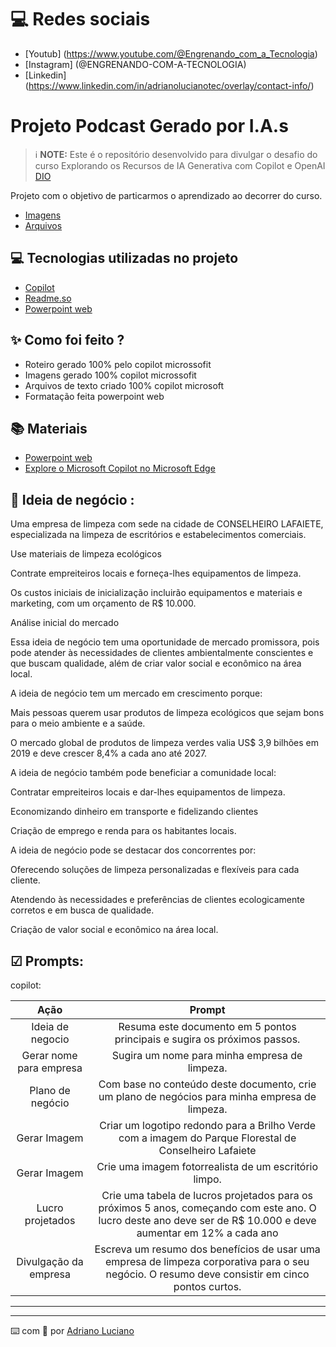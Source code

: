 # 💻 Redes  sociais
- [Youtub] (https://www.youtube.com/@Engrenando_com_a_Tecnologia)
- [Instagram] (@ENGRENANDO-COM-A-TECNOLOGIA)
- [Linkedin] (https://www.linkedin.com/in/adrianolucianotec/overlay/contact-info/)
# Projeto Podcast Gerado por I.A.s


 > ℹ️ **NOTE:** Este é o repositório desenvolvido  para divulgar o desafio do curso 
Explorando os Recursos de IA Generativa com Copilot e OpenAI  [DIO](https://dio.me)

Projeto com o objetivo  de particarmos o aprendizado ao decorrer do curso.
- [Imagens](Inputs)
- [Arquivos ](Output) 


## 💻 Tecnologias utilizadas no projeto

- [Copilot](https://copilot.microsoft.com/) 
- [Readme.so](https://readme.so/pt/editor)
- [Powerpoint web](https://www.microsoft.com/pt-br/microsoft-365/powerpoint)


## ✨ Como foi feito ?

- Roteiro gerado 100% pelo copilot microssofit 
- Imagens gerado 100% copilot microssofit
- Arquivos de texto criado 100% copilot microsoft
- Formatação feita powerpoint web

## 📚 Materiais

- [Powerpoint web](https://www.microsoft.com/pt-br/microsoft-365/powerpoint)
- [Explore o Microsoft Copilot no Microsoft Edge](https://microsoftlearning.github.io/mslearn-ai-fundamentals/Instructions/Labs/12-generative-ai.html)


## 🧠 Ideia de negócio :
Uma empresa de limpeza com sede na cidade de CONSELHEIRO LAFAIETE, especializada na limpeza de escritórios e estabelecimentos comerciais. 

Use materiais de limpeza ecológicos 

Contrate empreiteiros locais e forneça-lhes equipamentos de limpeza. 

Os custos iniciais de inicialização incluirão equipamentos e materiais e marketing, com um orçamento de  R$ 10.000. 

Análise inicial do mercado 

Essa ideia de negócio tem uma oportunidade de mercado promissora, pois pode atender às necessidades de clientes ambientalmente conscientes e que buscam qualidade, além de criar valor social e econômico na área local. 

A ideia de negócio tem um mercado em crescimento porque: 

Mais pessoas querem usar produtos de limpeza ecológicos que sejam bons para o meio ambiente e a saúde. 

O mercado global de produtos de limpeza verdes valia US$ 3,9 bilhões em 2019 e deve crescer 8,4% a cada ano até 2027. 

A ideia de negócio também pode beneficiar a comunidade local: 

Contratar empreiteiros locais e dar-lhes equipamentos de limpeza. 

Economizando dinheiro em transporte e fidelizando clientes 

Criação de emprego e renda para os habitantes locais. 

A ideia de negócio pode se destacar dos concorrentes por: 

Oferecendo soluções de limpeza personalizadas e flexíveis para cada cliente. 

Atendendo às necessidades e preferências de clientes ecologicamente corretos e em busca de qualidade. 

Criação de valor social e econômico na área local. 

 
## ☑ Prompts:

copilot:

|Ação|Prompt |
|:-----:|:--------:|
|Ideia de negocio|Resuma este documento em 5 pontos principais e sugira os próximos passos.|
|Gerar  nome para empresa|Sugira um nome para minha empresa de limpeza.|
|Plano de negócio|Com base no conteúdo deste documento, crie um plano de negócios para minha empresa de limpeza.|
|Gerar Imagem|Criar um logotipo redondo para a Brilho Verde com a imagem do Parque Florestal de Conselheiro Lafaiete|
|Gerar Imagem|Crie uma imagem fotorrealista de um escritório limpo.|
|Lucro projetados |Crie uma tabela de lucros projetados para os próximos 5 anos, começando com este ano. O lucro deste ano deve ser de R$ 10.000 e deve aumentar em 12% a cada ano|
|Divulgação da empresa  |Escreva um resumo dos benefícios de usar uma empresa de limpeza corporativa para o seu negócio. O resumo deve consistir em cinco pontos curtos.|
______________________________________________________________________________________________________________________________
_____________________________________________________________________________________________________________________________________________




⌨️ com 💜 por [Adriano Luciano](https://github.com/adriano15carmo)

